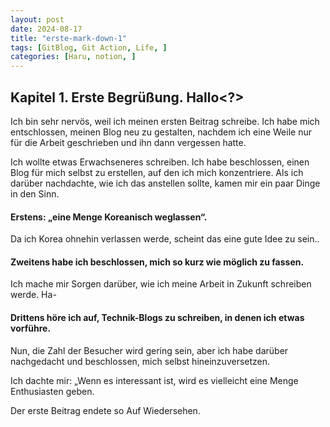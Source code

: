 ```yaml
---
layout: post
date: 2024-08-17
title: "erste-mark-down-1"
tags: [GitBlog, Git Action, Life, ]
categories: [Haru, notion, ]
---
```



## Kapitel 1. Erste Begrüßung. Hallo<?>


Ich bin sehr nervös, weil ich meinen ersten Beitrag schreibe.
Ich habe mich entschlossen, meinen Blog neu zu gestalten, nachdem ich eine Weile nur für die Arbeit geschrieben und ihn dann vergessen hatte.


Ich wollte etwas Erwachseneres schreiben.
Ich habe beschlossen, einen Blog für mich selbst zu erstellen, auf den ich mich konzentriere.
Als ich darüber nachdachte, wie ich das anstellen sollte, kamen mir ein paar Dinge in den Sinn.



#### Erstens: „eine Menge Koreanisch weglassen“.


Da ich Korea ohnehin verlassen werde, scheint das eine gute Idee zu sein..



#### Zweitens habe ich beschlossen, mich so kurz wie möglich zu fassen.


Ich mache mir Sorgen darüber, wie ich meine Arbeit in Zukunft schreiben werde. Ha-



#### Drittens höre ich auf, Technik-Blogs zu schreiben, in denen ich etwas vorführe.


Nun, die Zahl der Besucher wird gering sein, aber ich habe darüber nachgedacht und beschlossen, mich selbst hineinzuversetzen.


Ich dachte mir: „Wenn es interessant ist, wird es vielleicht eine Menge Enthusiasten geben.


Der erste Beitrag endete so Auf Wiedersehen.

